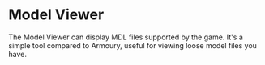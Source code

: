 # Model Viewer

The Model Viewer can display MDL files supported by the game. It's a simple tool compared to Armoury, useful for viewing loose model files you have.